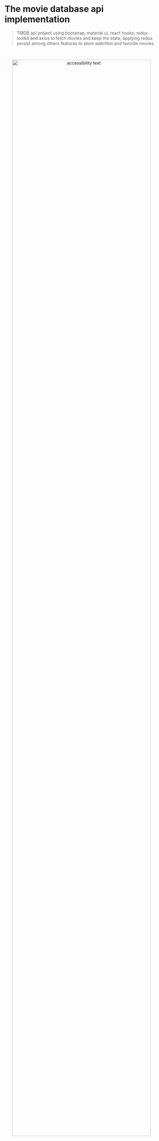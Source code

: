 # The movie database api implementation

<!-- ## Travis CI badges and github actions
# Logo: Framework, tool, base of the project not all  -->

<!-- Markdown link & img dfn's -->

<!-- [npm-image]: https://img.shields.io/npm/v/datadog-metrics.svg?style=flat-square
[npm-url]: https://npmjs.org/package/datadog-metrics
[npm-downloads]: https://img.shields.io/npm/dm/datadog-metrics.svg?style=flat-square
[travis-image]: https://img.shields.io/travis/escummy/node-datadog-metrics/master.svg?style=flat-square
[travis-url]: https://travis-ci.org/escummy/node-datadog-metrics
[wiki]: https://github.com/escummy/yourproject/wiki -->

 <!-- [![Build Status](https://travis-ci.org/escummy/dillinger.svg?branch=master)](https://travis-ci.org/escummy/dillinger) <img alt="Github workflows" src="https://github.com/thmsgbrt/thmsgbrt/workflows/README%20build/badge.svg"/> <img alt="Contributor Covenant v2.1" src="https://img.shields.io/badge/Contributor%20Covenant-2.1-4baaaa.svg"/> <img alt="License" src="https://img.shields.io/github/license/escummy/webpack-complete?style=flat-square&labelColor=343b41"/> -->

> TMDB api project using bootstrap, material ui, react hooks, redux toolkit and axios to fetch movies and keep the state, applying redux persist among others features to store watchlist and favorite movies.

<br>

<!-- ## Snapshots -->

<p align="center">
  <img src="https://user-images.githubusercontent.com/90976678/213534490-997b795b-2652-4ae3-902d-6f106905ac9b.gif" width="95%" title="node-typescript-setup repository by escummy" alt="accessibility text">
</p>

<br>

## Getting Started

These instructions will get you a copy of the project up and running on your local machine for development and testing purposes. See deployment for notes on how to deploy on a live system and clone the repository.

<br>

- (Option 1): Clone the repository with link "https"

```bash
  git clone https://github.com/escummy/tmdb-posters-api.git
```

- (Option 2): Clone the repository with link "SSH"

```bash
  git clone git@github.com:escummy/tmdb-posters-api.git
```

- (Option 3): Download the file.zip to your desktop

<br>

### # Prerequisites

To continue, you need to have installed: `Node`

<br>

(Check in your terminal bash)

```
node --version
```

<br>

Else, Install nodejs from the official site 'version LTS' (Recommended)

[English] - https://nodejs.org/en/ (or) [Spanish] - https://nodejs.org/es/

<br>

## Installing dependencies

Install the necessary dependencies and devDependencies from any package.json

```bash
  npm install
```

<br>

## Available Scripts

In the project directory, you can run:

```
npm run dev
```

> Runs the app in the development mode.\
> Open [http://localhost:3000](http://localhost:3000) to view it in the browser.
> > The page will reload if you make edits.\
> > You will also see any lint errors in the console.

```
npm test
````

<br>

```
npm run build
````

<br>

Builds the app for production to the `build` folder.\
It correctly bundles React in production mode and optimizes the build for the best performance.

> The build is minified and the filenames include the hashes.\
> Your app is ready to be deployed!
> > This VITE react project build and deploy following [Vite guidelines](https://vitejs.dev/guide/).

<br>

```
npm run preview
```

<br>

**Note: this is a one-way to check the project in the browser using the production build folder!**

## Learn More

You can learn more in the [Npm create vite@latest, check documentation for static deploy or usind babel](https://vitejs.dev/guide/static-deploy.html#testing-the-app-locally).

To learn React, check out the [React documentation](https://reactjs.org/).

Recomendations: 
- Check this visual studio code [settings.json](https://github.com/escummy/vscode-settings-json)
- To install the necessary extensions, add 'missing extensions' to your vscode

<br>

<!-- ### # Check status

- Run `Watch`: Which just watches for changes and still does development compiling, it shows any console.log declared for example

```bash
  npm run watch
```

This will launch a web browser that will auto-update every time you save a watched file as(#specify-files-to-watch), but before push to production, we recommend minify the outputs files and caching how this purpose package helper [Browsersync](https://www.browsersync.io/) -->

## Latest releases

<!-- Change link path for each repository (automate actions CI/gist)-->

Repositories use [SemVer](http://semver.org/) for versioning, three-digit numbering technique based patter of Major, Minor and Patch fixes, see the [release tags](https://github.com/escummy/tmdb-posters/tags) for more details about version available.

<!-- ## Running the tests

The code is tested by 'Jest' including unit-test and global-test, applying documentation from continuous integration, github actions, npm datalog-metrics and Travis-CI

### Break down into end to end tests

Explain what these tests test and why

```
npm test
```

### And coding style tests

Explain what these tests test and why

```
Give an example
```


<br>

## Contributing

Contributions are always welcome.

See [CONTRIBUTING](.github/CONTRIBUTING.md) for ways to get started, you can colaborate addings features to improve the repository, you can feel free to suggest anything or help solving issues via pull request.

<!-- Please read [CONTRIBUTING.md](https://gist.github.com/escummy/b24679402957c63ec426) for details on our code of conduct, and the process for submitting pull requests. -->

Please adhere to this project [CODE_OF_CONDUCT](.github/CODE_OF_CONDUCT.md), examples of behavior that contributes to a positive environment for our community and adapted from the Contributor Covenant, version 2.0, available at https://www.contributor-covenant.org/version/2/0/code_of_conduct.html

> **[Author]**: Gonzalo Cugiani (Amsterdam, North Holland, Netherlands)
>
> - [www.github.com/github.com/escummy](https://github.com/escummy)
> - [www.linkedin.com/in/gonzalocugiani](https://linkedin.com/in/gonzalocugiani)
> - [www.stackoverflow.com/gonzalocugiani](https://stackoverflow.com/users/20149906/gonzalo-cugiani)

<br>

## About Licenses

A licensor may grant a license under intellectual property laws to authorize a use (such as copying software or using a patented invention) to a licensee, sparing the licensee from a claim of infringement brought by the licensor.

<!-- Change link path for each repository (automate actions CI/gist)-->
License used for this repository <a href="https://github.com/escummy/typescript-react-hooks/blob/main/LICENSE">`[`MIT License`]`</a>

<!-- #### Hashtags

#webpack #starter #initialfiles #developmentmode #productionmode #packagejson #webpackconfig #babelconfig #dev #prod #npmstart #yarnstart #build #builddev #buildprod #github #badges -->

<br><br>

---

<p align="center">. . .</p>

<p align="center">This <i>README</i> file was updated</br>Last refresh: Wednesday, 19 Jan, 11:28 CET<br/></p>

<br><br><br>

